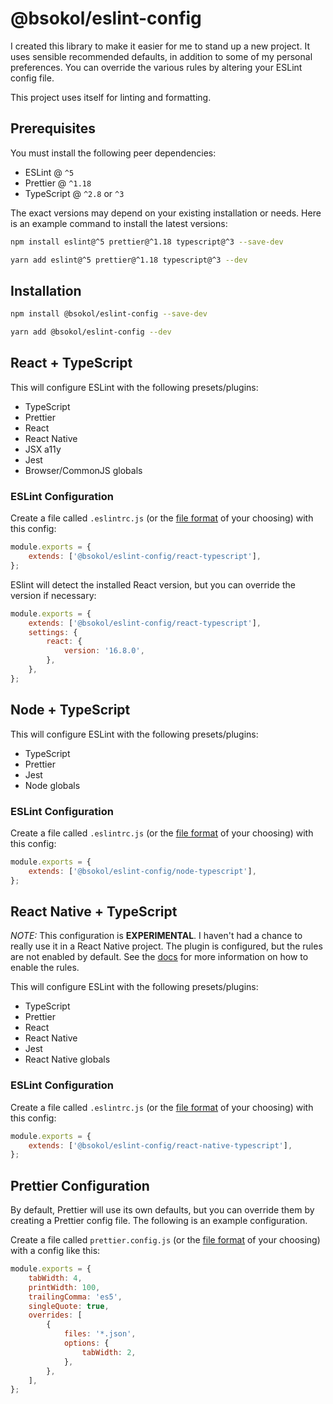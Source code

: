# @bsokol/eslint-config

I created this library to make it easier for me to stand up a new project. It uses sensible recommended defaults, in addition to some of my personal preferences. You can override the various rules by altering your ESLint config file.

This project uses itself for linting and formatting.

## Prerequisites

You must install the following peer dependencies:

-   ESLint @ `^5`
-   Prettier @ `^1.18`
-   TypeScript @ `^2.8` or `^3`

The exact versions may depend on your existing installation or needs. Here is an example command to install the latest versions:

```bash
npm install eslint@^5 prettier@^1.18 typescript@^3 --save-dev
```

```bash
yarn add eslint@^5 prettier@^1.18 typescript@^3 --dev
```

## Installation

```bash
npm install @bsokol/eslint-config --save-dev
```

```bash
yarn add @bsokol/eslint-config --dev
```

## React + TypeScript

This will configure ESLint with the following presets/plugins:

-   TypeScript
-   Prettier
-   React
-   React Native
-   JSX a11y
-   Jest
-   Browser/CommonJS globals

### ESLint Configuration

Create a file called `.eslintrc.js` (or the [file format](https://eslint.org/docs/user-guide/configuring) of your choosing) with this config:

```javascript
module.exports = {
    extends: ['@bsokol/eslint-config/react-typescript'],
};
```

ESlint will detect the installed React version, but you can override the version if necessary:

```javascript
module.exports = {
    extends: ['@bsokol/eslint-config/react-typescript'],
    settings: {
        react: {
            version: '16.8.0',
        },
    },
};
```

## Node + TypeScript

This will configure ESLint with the following presets/plugins:

-   TypeScript
-   Prettier
-   Jest
-   Node globals

### ESLint Configuration

Create a file called `.eslintrc.js` (or the [file format](https://eslint.org/docs/user-guide/configuring) of your choosing) with this config:

```javascript
module.exports = {
    extends: ['@bsokol/eslint-config/node-typescript'],
};
```

## React Native + TypeScript

_NOTE:_ This configuration is **EXPERIMENTAL**. I haven't had a chance to really use it in a React Native project. The plugin is configured, but the rules are not enabled by default. See the [docs](https://github.com/intellicode/eslint-plugin-react-native) for more information on how to enable the rules.

This will configure ESLint with the following presets/plugins:

-   TypeScript
-   Prettier
-   React
-   React Native
-   Jest
-   React Native globals

### ESLint Configuration

Create a file called `.eslintrc.js` (or the [file format](https://eslint.org/docs/user-guide/configuring) of your choosing) with this config:

```javascript
module.exports = {
    extends: ['@bsokol/eslint-config/react-native-typescript'],
};
```

## Prettier Configuration

By default, Prettier will use its own defaults, but you can override them by creating a Prettier config file. The following is an example configuration.

Create a file called `prettier.config.js` (or the [file format](https://prettier.io/docs/en/configuration.html) of your choosing) with a config like this:

```javascript
module.exports = {
    tabWidth: 4,
    printWidth: 100,
    trailingComma: 'es5',
    singleQuote: true,
    overrides: [
        {
            files: '*.json',
            options: {
                tabWidth: 2,
            },
        },
    ],
};
```
